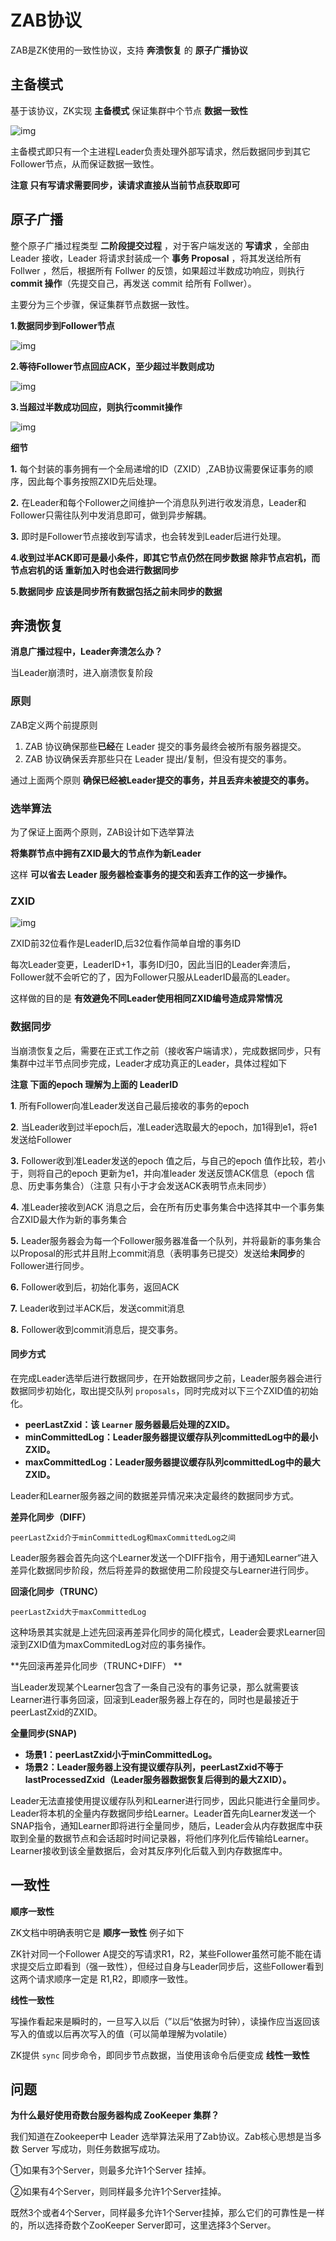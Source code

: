 # ZAB协议

ZAB是ZK使用的一致性协议，支持 **奔溃恢复** 的 **原子广播协议**

## 主备模式

基于该协议，ZK实现 **主备模式** 保证集群中个节点 **数据一致性**

![img](https://upload-images.jianshu.io/upload_images/11474088-1b674989b9cd8d7e.png?imageMogr2/auto-orient/strip|imageView2/2/w/768/format/webp)

主备模式即只有一个主进程Leader负责处理外部写请求，然后数据同步到其它Follower节点，从而保证数据一致性。

**注意 只有写请求需要同步，读请求直接从当前节点获取即可**

## 原子广播

整个原子广播过程类型 **二阶段提交过程** ，对于客户端发送的 **写请求** ，全部由 Leader 接收，Leader 将请求封装成一个 **事务 Proposal** ，将其发送给所有 Follwer ，然后，根据所有 Follwer 的反馈，如果超过半数成功响应，则执行  **commit 操作**（先提交自己，再发送 commit 给所有 Follwer）。



主要分为三个步骤，保证集群节点数据一致性。

**1.数据同步到Follower节点**

![img](https://upload-images.jianshu.io/upload_images/11474088-d3d1eb094e3cdc55.png?imageMogr2/auto-orient/strip|imageView2/2/w/711/format/webp)

**2.等待Follower节点回应ACK，至少超过半数则成功**

![img](https://upload-images.jianshu.io/upload_images/11474088-56b7b9cd5c535ad8.png?imageMogr2/auto-orient/strip|imageView2/2/w/720/format/webp)

**3.当超过半数成功回应，则执行commit操作**

![img](https://upload-images.jianshu.io/upload_images/11474088-b1b8c94ba2a1e525.png?imageMogr2/auto-orient/strip|imageView2/2/w/727/format/webp)

**细节**

**1.** 每个封装的事务拥有一个全局递增的ID（ZXID）,ZAB协议需要保证事务的顺序，因此每个事务按照ZXID先后处理。

**2.** 在Leader和每个Follower之间维护一个消息队列进行收发消息，Leader和Follower只需往队列中发消息即可，做到异步解耦。

**3.** 即时是Follower节点接收到写请求，也会转发到Leader后进行处理。

**4.收到过半ACK即可是最小条件，即其它节点仍然在同步数据 除非节点宕机，而节点宕机的话 重新加入时也会进行数据同步**

**5.数据同步 应该是同步所有数据包括之前未同步的数据**

## 奔溃恢复

**消息广播过程中，Leader奔溃怎么办？**

当Leader崩溃时，进入崩溃恢复阶段

### 原则

ZAB定义两个前提原则

1. ZAB 协议确保那些**已经**在 Leader 提交的事务最终会被所有服务器提交。 
2. ZAB 协议确保丢弃那些只在 Leader 提出/复制，但没有提交的事务。

通过上面两个原则 **确保已经被Leader提交的事务，并且丢弃未被提交的事务。**

### 选举算法

为了保证上面两个原则，ZAB设计如下选举算法

**将集群节点中拥有ZXID最大的节点作为新Leader**

这样 **可以省去 Leader 服务器检查事务的提交和丢弃工作的这一步操作。**

### ZXID

![img](https://upload-images.jianshu.io/upload_images/11474088-5fc4a803803f95fe.png?imageMogr2/auto-orient/strip|imageView2/2/w/523/format/webp)

ZXID前32位看作是LeaderID,后32位看作简单自增的事务ID

每次Leader变更，LeaderID+1，事务ID归0，因此当旧的Leader奔溃后，Follower就不会听它的了，因为Follower只服从LeaderID最高的Leader。

这样做的目的是 **有效避免不同Leader使用相同ZXID编号造成异常情况**

### 数据同步

当崩溃恢复之后，需要在正式工作之前（接收客户端请求），完成数据同步，只有集群中过半节点同步完成，Leader才成功真正的Leader，具体过程如下

**注意 下面的epoch 理解为上面的 LeaderID**

**1**. 所有Follower向准Leader发送自己最后接收的事务的epoch

**2**. 当Leader收到过半epoch后，准Leader选取最大的epoch，加1得到e1，将e1 发送给Follower

**3.** Follower收到准Leader发送的epoch 值之后，与自己的epoch 值作比较，若小于，则将自己的epoch 更新为e1，并向准leader 发送反馈ACK信息（epoch 信息、历史事务集合）（注意 只有小于才会发送ACK表明节点未同步）

**4.** 准Leader接收到ACK 消息之后，会在所有历史事务集合中选择其中一个事务集合ZXID最大作为新的事务集合

**5.**  Leader服务器会为每一个Follower服务器准备一个队列，并将最新的事务集合以Proposal的形式并且附上commit消息（表明事务已提交）发送给**未同步**的Follower进行同步。

**6.** Follower收到后，初始化事务，返回ACK

**7.** Leader收到过半ACK后，发送commit消息

**8.** Follower收到commit消息后，提交事务。

#### 同步方式

在完成Leader选举后进行数据同步，在开始数据同步之前，Leader服务器会进行数据同步初始化，取出提交队列 `proposals`，同时完成对以下三个ZXID值的初始化。

- **peerLastZxid：该 `Learner` 服务器最后处理的ZXID。**
- **minCommittedLog：Leader服务器提议缓存队列committedLog中的最小ZXID。**
- **maxCommittedLog：Leader服务器提议缓存队列committedLog中的最大ZXID。**

Leader和Learner服务器之间的数据差异情况来决定最终的数据同步方式。

**差异化同步（DIFF）**

`peerLastZxid介于minCommittedLog和maxCommittedLog之间`

Leader服务器会首先向这个Learner发送一个DIFF指令，用于通知Learner“进入差异化数据同步阶段，然后将差异的数据使用二阶段提交与Learner进行同步。

**回滚化同步（TRUNC）**

`peerLastZxid大于maxCommittedLog`

这种场景其实就是上述先回滚再差异化同步的简化模式，Leader会要求Learner回滚到ZXID值为maxCommitedLog对应的事务操作。

**先回滚再差异化同步（TRUNC+DIFF）	**

当Leader发现某个Learner包含了一条自己没有的事务记录，那么就需要该Learner进行事务回滚，回滚到Leader服务器上存在的，同时也是最接近于peerLastZxid的ZXID。

**全量同步(SNAP)**

- **场景1：peerLastZxid小于minCommittedLog。**
- **场景2：Leader服务器上没有提议缓存队列，peerLastZxid不等于lastProcessedZxid（Leader服务器数据恢复后得到的最大ZXID）。**

Leader无法直接使用提议缓存队列和Learner进行同步，因此只能进行全量同步。Leader将本机的全量内存数据同步给Learner。Leader首先向Learner发送一个SNAP指令，通知Learner即将进行全量同步，随后，Leader会从内存数据库中获取到全量的数据节点和会话超时时间记录器，将他们序列化后传输给Learner。Learner接收到该全量数据后，会对其反序列化后载入到内存数据库中。

## 一致性

**顺序一致性**

ZK文档中明确表明它是 **顺序一致性** 例子如下

ZK针对同一个Follower A提交的写请求R1，R2，某些Follower虽然可能不能在请求提交后立即看到（强一致性），但经过自身与Leader同步后，这些Follower看到这两个请求顺序一定是 R1,R2，即顺序一致性。

**线性一致性**

写操作看起来是瞬时的，一旦写入以后（”以后“依据为时钟），读操作应当返回该写入的值或以后再次写入的值（可以简单理解为volatile）

ZK提供 `sync` 同步命令，即同步节点数据，当使用该命令后便变成 **线性一致性**

## 问题

**为什么最好使用奇数台服务器构成 ZooKeeper 集群？**

我们知道在Zookeeper中 Leader 选举算法采用了Zab协议。Zab核心思想是当多数 Server 写成功，则任务数据写成功。

①如果有3个Server，则最多允许1个Server 挂掉。

②如果有4个Server，则同样最多允许1个Server挂掉。

既然3个或者4个Server，同样最多允许1个Server挂掉，那么它们的可靠性是一样的，所以选择奇数个ZooKeeper Server即可，这里选择3个Server。